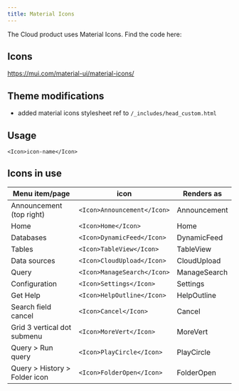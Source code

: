 ```yaml
---
title: Material Icons
---
```


The Cloud product uses Material Icons. Find the code here:

## Icons

https://mui.com/material-ui/material-icons/

## Theme modifications

* added material icons stylesheet ref to `/_includes/head_custom.html`

## Usage

```
<Icon>icon-name</Icon>
```

## Icons in use

| Menu item/page | icon | Renders as |
|---|---|---|
| Announcement (top right) | `<Icon>Announcement</Icon>` | <Icon>Announcement</Icon> |
| Home | `<Icon>Home</Icon>` | <Icon>Home</Icon> |
| Databases | `<Icon>DynamicFeed</Icon>` | <Icon>DynamicFeed</Icon> |
| Tables | `<Icon>TableView</Icon>` | <Icon>TableView</Icon> |
| Data sources | `<Icon>CloudUpload</Icon>`| <Icon>CloudUpload</Icon> |
| Query | `<Icon>ManageSearch</Icon>` | <Icon>ManageSearch</Icon> |
| Configuration | `<Icon>Settings</Icon>` | <Icon>Settings</Icon> |
| Get Help | `<Icon>HelpOutline</Icon>` | <Icon>HelpOutline</Icon> |
| Search field cancel | `<Icon>Cancel</Icon>` | <Icon>Cancel</Icon> |
| Grid 3 vertical dot submenu | `<Icon>MoreVert</Icon>` | <Icon>MoreVert</Icon> |
| Query > Run query | `<Icon>PlayCircle</Icon>` | <Icon>PlayCircle</Icon> |
| Query > History > Folder icon | `<Icon>FolderOpen</Icon>` | <Icon>FolderOpen</Icon> |
